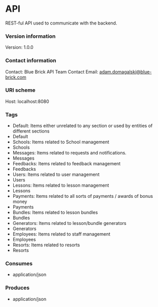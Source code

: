 # API

REST-ful API used to communicate with the backend.

### Version information
Version: 1.0.0

### Contact information
Contact: Blue Brick API Team
Contact Email: adam.domagalski@blue-brick.com

### URI scheme
Host: localhost:8080

### Tags

* Default: Items either unrelated to any section or used by entities of different sections
* Default
* Schools: Items related to School management
* Schools
* Messages: Items related to requests and notifications.
* Messages
* Feedbacks: Items related to feedback management
* Feedbacks
* Users: Items related to user management
* Users
* Lessons: Items related to lesson management
* Lessons
* Payments: Items related to all sorts of payments / awards of bonus money
* Payments
* Bundles: Items related to lesson bundles
* Bundles
* Generators: Items related to lesson/bundle generators
* Generators
* Employees: Items related to staff management
* Employees
* Resorts: Items related to resorts
* Resorts


### Consumes

* application/json


### Produces

* application/json


